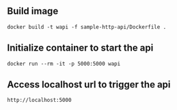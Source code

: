 ## Build image

`docker build -t wapi -f sample-http-api/Dockerfile .`

## Initialize container to start the api

`docker run --rm -it -p 5000:5000 wapi`

## Access localhost url to trigger the api

`http://localhost:5000`
